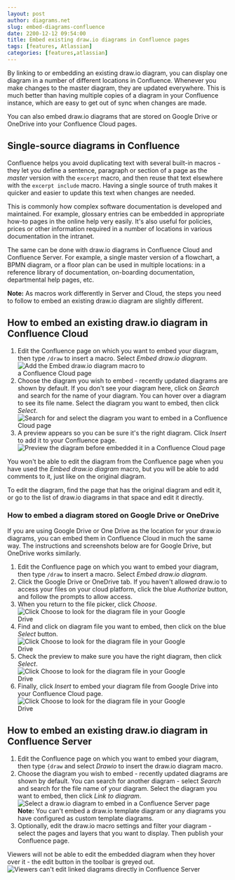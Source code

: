 ```yaml
---
layout: post
author: diagrams.net
slug: embed-diagrams-confluence
date: 2200-12-12 09:54:00
title: Embed existing draw.io diagrams in Confluence pages
tags: [features, Atlassian]
categories: [features,atlassian]
---
```


By linking to or embedding an existing draw.io diagram, you can display one diagram in a number of different locations in Confluence. Whenever you make changes to the master diagram, they are updated everywhere. This is much better than having multiple copies of a diagram in your Confluence instance, which are easy to get out of sync when changes are made.

You can also embed draw.io diagrams that are stored on Google Drive or OneDrive into your Confluence Cloud pages.

## Single-source diagrams in Confluence

Confluence helps you avoid duplicating text with several built-in macros - they let you define a sentence, paragraph or section of a page as the _master_ version with the ``excerpt`` macro, and then reuse that text elsewhere with the ``excerpt include`` macro. Having a single source of truth makes it quicker and easier to update this text when changes are needed.

This is commonly how complex software documentation is developed and maintained. For example, glossary entries can be embedded in appropriate how-to pages in the online help very easily. It's also useful for policies, prices or other information required in a number of locations in various documentation in the intranet.

The same can be done with draw.io diagrams in Confluence Cloud and Confluence Server. For example, a single master version of a flowchart, a BPMN diagram, or a floor plan can be used in multiple locations: in a reference library of documentation, on-boarding documentation, departmental help pages, etc.

**Note:** As macros work differently in Server and Cloud, the steps you need to follow to embed an existing draw.io diagram are slightly different.

## How to embed an existing draw.io diagram in Confluence Cloud

1. Edit the Confluence page on which you want to embed your diagram, then type ``/draw`` to insert a macro. Select _Embed draw.io diagram_.
<br /><img src="/assets/img/blog/embed-diagram-macro-cloud.png" style="width=100%;max-width:300px;height:auto;" alt="Add the Embed draw.io diagram macro to a Confluence Cloud page">
2. Choose the diagram you wish to embed - recently updated diagrams are shown by default. If you don't see your diagram here, click on _Search_ and search for the name of your diagram. You can hover over a diagram to see its file name. Select the diagram you want to embed, then click _Select_.
<br /><img src="/assets/img/blog/select-diagram-embed-confluence-cloud.png" style="max-width:100%;height:auto;" alt="Search for and select the diagram you want to embed in a Confluence Cloud page">
3. A preview appears so you can be sure it's the right diagram. Click _Insert_ to add it to your Confluence page.
<br /><img src="/assets/img/blog/preview-embed-diagram-confluence-cloud.png" style="max-width:100%;height:auto;" alt="Preview the diagram before embedded it in a Confluence Cloud page">

You won't be able to edit the diagram from the Confluence page when you have used the _Embed draw.io diagram_ macro, but you will be able to add comments to it, just like on the original diagram.

To edit the diagram, find the page that has the original diagram and edit it, or go to the list of draw.io diagrams in that space and edit it directly.

### How to embed a diagram stored on Google Drive or OneDrive

If you are using Google Drive or One Drive as the location for your draw.io diagrams, you can embed them in Confluence Cloud in much the same way. The instructions and screenshots below are for Google Drive, but OneDrive works similarly.

1. Edit the Confluence page on which you want to embed your diagram, then type ``/draw`` to insert a macro. Select _Embed draw.io diagram_.
2. Click the Google Drive or OneDrive tab. If you haven't allowed draw.io to access your files on your cloud platform, click the blue _Authorize_ button, and follow the prompts to allow access.
3. When you return to the file picker, click _Choose_.
<br /><img src="/assets/img/blog/choose-diagram-google-drive-confluence-cloud.png" style="width=100%;max-width:400px;height:auto;" alt="Click Choose to look for the diagram file in your Google Drive">
4. Find and click on diagram file you want to embed, then click on the blue _Select_ button.
<br /><img src="/assets/img/blog/select-diagram-google-drive-confluence-cloud.png" style="width=100%;max-width:400px;height:auto;" alt="Click Choose to look for the diagram file in your Google Drive">
5. Check the preview to make sure you have the right diagram, then click _Select_.
<br /><img src="/assets/img/blog/select-preview-google-drive-confluence-cloud.png" style="width=100%;max-width:400px;height:auto;" alt="Click Choose to look for the diagram file in your Google Drive">
6. Finally, click _Insert_ to embed your diagram file from Google Drive into your Confluence Cloud page.
<br /><img src="/assets/img/blog/insert-google-drive-confluence-cloud.png" style="width=100%;max-width:400px;height:auto;" alt="Click Choose to look for the diagram file in your Google Drive">

## How to embed an existing draw.io diagram in Confluence Server

1. Edit the Confluence page on which you want to embed your diagram, then type ``{draw`` and select _Drawio_ to insert the draw.io diagram macro.
2. Choose the diagram you wish to embed - recently updated diagrams are shown by default. You can search for another diagram - select _Search_ and search for the file name of your diagram. Select the diagram you want to embed, then click _Link to diagram_.
<br /><img src="/assets/img/blog/insert-link-to-diagram-confluence-server.png" style="max-width:100%;height:auto;" alt="Select a draw.io diagram to embed in a Confluence Server page">
<br />**Note:** You can't embed a draw.io template diagram or any diagrams you have configured as custom template diagrams.
3. Optionally, edit the draw.io macro settings and filter your diagram - select the pages and layers that you want to display. Then publish your Confluence page.

Viewers will not be able to edit the embedded diagram when they hover over it - the edit button in the toolbar is greyed out.
<br /><img src="/assets/img/blog/linked-diagram-confluence-server-toolbar.png" style="max-width:100%;height:auto;" alt="Viewers can't edit linked diagrams directly in Confluence Server">
